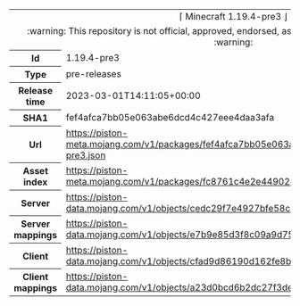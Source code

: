 <html><table>
<tr><td colspan="2" align="center"><img width="0" height="0"><br/>⌈ Minecraft 1.19.4-pre3 ⌋<br/><img width="0" height="0"></td></tr>
<tr><td colspan="2" align="center"><img width="0" height="0"><br/>
:warning: This repository is not official, approved, endorsed, associated or connected with Mojang :warning:
<br/><img width="0" height="0"></td></tr>
<tr><th>Id</th><td>1.19.4-pre3</td></tr>
<tr><th>Type</th><td>pre-releases</td></tr>
<tr><th>Release time</th><td>2023-03-01T14:11:05+00:00</td></tr>
<tr><th>SHA1</th><td>fef4afca7bb05e063abe6dcd4c427eee4daa3afa</td></tr>
<tr><th>Url</th><td><a href="https://piston-meta.mojang.com/v1/packages/fef4afca7bb05e063abe6dcd4c427eee4daa3afa/1.19.4-pre3.json">https://piston-meta.mojang.com/v1/packages/fef4afca7bb05e063abe6dcd4c427eee4daa3afa/1.19.4-pre3.json</a></td></tr>
<tr><th>Asset index</th><td><a href="https://piston-meta.mojang.com/v1/packages/fc8761c4e2e44902e5b938178543542f4c94bae9/3.json">https://piston-meta.mojang.com/v1/packages/fc8761c4e2e44902e5b938178543542f4c94bae9/3.json</a></td></tr>
<tr><th>Server</th><td><a href="https://piston-data.mojang.com/v1/objects/cedc29f7e4927bfe58c96e67495a73c7333c75cd/server.jar">https://piston-data.mojang.com/v1/objects/cedc29f7e4927bfe58c96e67495a73c7333c75cd/server.jar</a></td></tr>
<tr><th>Server mappings</th><td><a href="https://piston-data.mojang.com/v1/objects/e7b9e85d3f8c09a9d752d574ecc6ec4115f33150/server.txt">https://piston-data.mojang.com/v1/objects/e7b9e85d3f8c09a9d752d574ecc6ec4115f33150/server.txt</a></td></tr>
<tr><th>Client</th><td><a href="https://piston-data.mojang.com/v1/objects/cfad9d86190d162fe8b06b82592f9974ebf97e2f/client.jar">https://piston-data.mojang.com/v1/objects/cfad9d86190d162fe8b06b82592f9974ebf97e2f/client.jar</a></td></tr>
<tr><th>Client mappings</th><td><a href="https://piston-data.mojang.com/v1/objects/a23d0bcd6b2dc27f3de832a37c2805811ab751ff/client.txt">https://piston-data.mojang.com/v1/objects/a23d0bcd6b2dc27f3de832a37c2805811ab751ff/client.txt</a></td></tr>
</table></html>